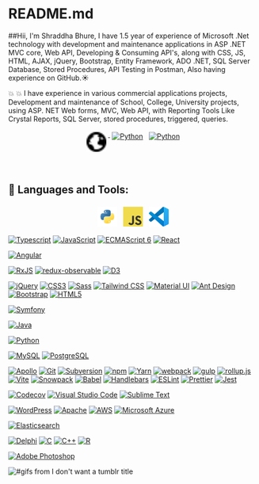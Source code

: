 # README.md
##Hii, I'm Shraddha Bhure, 
I have 1.5 year of experience of Microsoft .Net technology with development and maintenance applications in ASP .NET MVC core, Web API, Developing & Consuming API's, along with CSS, JS, HTML, AJAX, jQuery, Bootstrap, Entity Framework, ADO .NET, SQL Server Database, Stored Procedures, API Testing in Postman, Also having experience on GitHub.&#9728;

:boom:
:collision: I have experience in various commercial applications projects, Development and maintenance of School, College, University projects, using ASP. NET Web forms, MVC, Web API, with Reporting Tools Like Crystal Reports, SQL Server, stored procedures, triggered, queries.



<p align="center">
 <a href="https://charalambosioannou.github.io/" target="_blank" rel="noopener noreferrer"> <img src="https://raw.githubusercontent.com/iconic/open-iconic/master/svg/globe.svg" alt="Python" height="40" style="vertical-align:top; margin:4px"> </a>
 <a href="https://www.linkedin.com/in/shraddha-bhure-989799218" target="_blank" rel="noopener noreferrer"> <img src="https://cdn.jsdelivr.net/npm/simple-icons@v3/icons/linkedin.svg" alt="Python" height="40" style="vertical-align:top; margin:4px"></a>
 <a href="mailto:shraddhabhure2022@gmail.com"> <img src="https://cdn.jsdelivr.net/npm/simple-icons@v3/icons/gmail.svg" alt="Python" height="40" style="vertical-align:top; margin:4px"></a>
</p>

<br />

## 🧰 Languages and Tools:
<p align="center">
<img src="https://raw.githubusercontent.com/github/explore/80688e429a7d4ef2fca1e82350fe8e3517d3494d/topics/python/python.png" alt="Python" height="40" style="vertical-align:top; margin:4px">
<img src="https://raw.githubusercontent.com/github/explore/80688e429a7d4ef2fca1e82350fe8e3517d3494d/topics/javascript/javascript.png" alt="Javascript" height="40" style="vertical-align:top; margin:4px">
<img src="https://raw.githubusercontent.com/github/explore/80688e429a7d4ef2fca1e82350fe8e3517d3494d/topics/visual-studio-code/visual-studio-code.png" alt="VS Code" height="40" style="vertical-align:top; margin:4px">


</p>


<p dir="auto"><a href="https://www.typescriptlang.org/" title="Typescript" rel="nofollow"><img src="https://github.com/get-icon/geticon/raw/master/icons/typescript-icon.svg" alt="Typescript" width="21px" height="21px" style="max-width: 100%;"></a>
<a href="https://developer.mozilla.org/en-US/docs/Web/JavaScript" title="JavaScript" rel="nofollow"><img src="https://github.com/get-icon/geticon/raw/master/icons/javascript.svg" alt="JavaScript" width="21px" height="21px" style="max-width: 100%;"></a>
<a href="https://tc39.es/ecma262/" title="ECMAScript 6" rel="nofollow"><img src="https://github.com/get-icon/geticon/raw/master/icons/es6.svg" alt="ECMAScript 6" width="21px" height="21px" style="max-width: 100%;"></a>
<a href="https://reactjs.org/" title="React" rel="nofollow"><img src="https://github.com/get-icon/geticon/raw/master/icons/react.svg" alt="React" width="21px" height="21px" style="max-width: 100%;"></a>


<a href="https://angular.io/" title="Angular" rel="nofollow"><img src="https://github.com/get-icon/geticon/raw/master/icons/angular-icon.svg" alt="Angular" width="21px" height="21px" style="max-width: 100%;"></a>

<a href="https://rxjs.dev/" title="RxJS" rel="nofollow"><img src="https://github.com/get-icon/geticon/raw/master/icons/reactivex.svg" alt="RxJS" width="21px" height="21px" style="max-width: 100%;"></a>
<a href="https://github.com/redux-observable/redux-observable" title="redux-observable"><img src="https://github.com/get-icon/geticon/raw/master/icons/redux-observable.svg" alt="redux-observable" width="21px" height="21px" style="max-width: 100%;"></a>
<a href="https://d3js.org/" title="D3" rel="nofollow"><img src="https://github.com/get-icon/geticon/raw/master/icons/d3.svg" alt="D3" width="21px" height="21px" style="max-width: 100%;"></a>

<a href="https://jquery.com/" title="jQuery" rel="nofollow"><img src="https://github.com/get-icon/geticon/raw/master/icons/jquery-icon.svg" alt="jQuery" width="21px" height="21px" style="max-width: 100%;"></a>
<a href="https://www.w3.org/TR/CSS/" title="CSS3" rel="nofollow"><img src="https://github.com/get-icon/geticon/raw/master/icons/css-3.svg" alt="CSS3" width="21px" height="21px" style="max-width: 100%;"></a>
<a href="https://sass-lang.com/" title="Sass" rel="nofollow"><img src="https://github.com/get-icon/geticon/raw/master/icons/sass.svg" alt="Sass" width="21px" height="21px" style="max-width: 100%;"></a>
<a href="https://tailwindcss.com/" title="Tailwind CSS" rel="nofollow"><img src="https://github.com/get-icon/geticon/raw/master/icons/tailwindcss-icon.svg" alt="Tailwind CSS" width="21px" height="21px" style="max-width: 100%;"></a>
<a href="https://material-ui.com/" title="Material UI" rel="nofollow"><img src="https://github.com/get-icon/geticon/raw/master/icons/material-ui.svg" alt="Material UI" width="21px" height="21px" style="max-width: 100%;"></a>
<a href="https://ant.design/" title="Ant Design" rel="nofollow"><img src="https://github.com/get-icon/geticon/raw/master/icons/ant-design.svg" alt="Ant Design" width="21px" height="21px" style="max-width: 100%;"></a>
<a href="https://getbootstrap.com/" title="Bootstrap" rel="nofollow"><img src="https://github.com/get-icon/geticon/raw/master/icons/bootstrap.svg" alt="Bootstrap" width="21px" height="21px" style="max-width: 100%;"></a>
<a href="https://www.w3.org/TR/html5/" title="HTML5" rel="nofollow"><img src="https://github.com/get-icon/geticon/raw/master/icons/html-5.svg" alt="HTML5" width="21px" height="21px" style="max-width: 100%;"></a>

<a href="https://symfony.com/" title="Symfony" rel="nofollow"><img src="https://github.com/get-icon/geticon/raw/master/icons/symfony.svg" alt="Symfony" width="21px" height="21px" style="max-width: 100%;"></a>

<a href="https://www.java.com/" title="Java" rel="nofollow"><img src="https://github.com/get-icon/geticon/raw/master/icons/java.svg" alt="Java" width="21px" height="21px" style="max-width: 100%;"></a>

<a href="https://www.python.org/" title="Python" rel="nofollow"><img src="https://github.com/get-icon/geticon/raw/master/icons/python.svg" alt="Python" width="21px" height="21px" style="max-width: 100%;"></a>


<a href="https://dev.mysql.com/" title="MySQL" rel="nofollow"><img src="https://github.com/get-icon/geticon/raw/master/icons/mysql.svg" alt="MySQL" width="21px" height="21px" style="max-width: 100%;"></a>
<a href="https://www.postgresql.org/" title="PostgreSQL" rel="nofollow"><img src="https://github.com/get-icon/geticon/raw/master/icons/postgresql.svg" alt="PostgreSQL" width="21px" height="21px" style="max-width: 100%;"></a>

<a href="https://www.apollographql.com/" title="Apollo" rel="nofollow"><img src="https://github.com/get-icon/geticon/raw/master/icons/apollostack.svg" alt="Apollo" width="21px" height="21px" style="max-width: 100%;"></a>
<a href="https://git-scm.com/" title="Git" rel="nofollow"><img src="https://github.com/get-icon/geticon/raw/master/icons/git-icon.svg" alt="Git" width="21px" height="21px" style="max-width: 100%;"></a>
<a href="https://subversion.apache.org/" title="Subversion" rel="nofollow"><img src="https://github.com/get-icon/geticon/raw/master/icons/subversion.svg" alt="Subversion" width="21px" height="21px" style="max-width: 100%;"></a>
<a href="https://www.npmjs.com/" title="npm" rel="nofollow"><img src="https://github.com/get-icon/geticon/raw/master/icons/npm.svg" alt="npm" width="21px" height="21px" style="max-width: 100%;"></a>
<a href="https://yarnpkg.com/" title="Yarn" rel="nofollow"><img src="https://github.com/get-icon/geticon/raw/master/icons/yarn.svg" alt="Yarn" width="21px" height="21px" style="max-width: 100%;"></a>
<a href="https://webpack.js.org/" title="webpack" rel="nofollow"><img src="https://github.com/get-icon/geticon/raw/master/icons/webpack.svg" alt="webpack" width="21px" height="21px" style="max-width: 100%;"></a>
<a href="https://gulpjs.com/" title="gulp" rel="nofollow"><img src="https://github.com/get-icon/geticon/raw/master/icons/gulp.svg" alt="gulp" width="21px" height="21px" style="max-width: 100%;"></a>
<a href="https://rollupjs.org/" title="rollup.js" rel="nofollow"><img src="https://github.com/get-icon/geticon/raw/master/icons/rollup.svg" alt="rollup.js" width="21px" height="21px" style="max-width: 100%;"></a>
<a href="https://vitejs.dev/" title="Vite" rel="nofollow"><img src="https://github.com/get-icon/geticon/raw/master/icons/vite.svg" alt="Vite" width="21px" height="21px" style="max-width: 100%;"></a>
<a href="https://www.snowpack.dev/" title="Snowpack" rel="nofollow"><img src="https://github.com/get-icon/geticon/raw/master/icons/snowpack.svg" alt="Snowpack" width="21px" height="21px" style="max-width: 100%;"></a>
<a href="https://babeljs.io/" title="Babel" rel="nofollow"><img src="https://github.com/get-icon/geticon/raw/master/icons/babel.svg" alt="Babel" width="21px" height="21px" style="max-width: 100%;"></a>
<a href="https://handlebarsjs.com/" title="Handlebars" rel="nofollow"><img src="https://github.com/get-icon/geticon/raw/master/icons/handlebars.svg" alt="Handlebars" width="21px" height="21px" style="max-width: 100%;"></a>
<a href="https://eslint.org/" title="ESLint" rel="nofollow"><img src="https://github.com/get-icon/geticon/raw/master/icons/eslint.svg" alt="ESLint" width="21px" height="21px" style="max-width: 100%;"></a>
<a href="https://prettier.io/" title="Prettier" rel="nofollow"><img src="https://github.com/get-icon/geticon/raw/master/icons/prettier.svg" alt="Prettier" width="21px" height="21px" style="max-width: 100%;"></a>
<a href="https://jestjs.io/" title="Jest" rel="nofollow"><img src="https://github.com/get-icon/geticon/raw/master/icons/jest.svg" alt="Jest" width="21px" height="21px" style="max-width: 100%;"></a>



<a href="https://codecov.io/" title="Codecov" rel="nofollow"><img src="https://github.com/get-icon/geticon/raw/master/icons/codecov.svg" alt="Codecov" width="21px" height="21px" style="max-width: 100%;"></a>
<a href="https://code.visualstudio.com/" title="Visual Studio Code" rel="nofollow"><img src="https://github.com/get-icon/geticon/raw/master/icons/visual-studio-code.svg" alt="Visual Studio Code" width="21px" height="21px" style="max-width: 100%;"></a>
<a href="https://www.sublimetext.com/" title="Sublime Text" rel="nofollow"><img src="https://github.com/get-icon/geticon/raw/master/icons/sublime-text.svg" alt="Sublime Text" width="21px" height="21px" style="max-width: 100%;"></a>

<a href="https://wordpress.org/" title="WordPress" rel="nofollow"><img src="https://github.com/get-icon/geticon/raw/master/icons/wordpress-icon.svg" alt="WordPress" width="21px" height="21px" style="max-width: 100%;"></a>
<a href="https://www.apache.org/" title="Apache" rel="nofollow"><img src="https://github.com/get-icon/geticon/raw/master/icons/apache.svg" alt="Apache" width="21px" height="21px" style="max-width: 100%;"></a>
<a href="https://aws.amazon.com/" title="AWS" rel="nofollow"><img src="https://github.com/get-icon/geticon/raw/master/icons/aws.svg" alt="AWS" width="21px" height="21px" style="max-width: 100%;"></a>
<a href="https://azure.microsoft.com/" title="Microsoft Azure" rel="nofollow"><img src="https://github.com/get-icon/geticon/raw/master/icons/azure-icon.svg" alt="Microsoft Azure" width="21px" height="21px" style="max-width: 100%;"></a>

<a href="https://www.elastic.co/products/elasticsearch" title="Elasticsearch" rel="nofollow"><img src="https://github.com/get-icon/geticon/raw/master/icons/elasticsearch.svg" alt="Elasticsearch" width="21px" height="21px" style="max-width: 100%;"></a>



<a href="https://www.embarcadero.com/products/delphi" title="Delphi" rel="nofollow"><img src="https://github.com/get-icon/geticon/raw/master/icons/delphi.svg" alt="Delphi" width="21px" height="21px" style="max-width: 100%;"></a>
<a href="https://en.wikipedia.org/wiki/C_(programming_language)" title="C" rel="nofollow"><img src="https://github.com/get-icon/geticon/raw/master/icons/c.svg" alt="C" width="21px" height="21px" style="max-width: 100%;"></a>
<a href="https://isocpp.org/" title="C++" rel="nofollow"><img src="https://github.com/get-icon/geticon/raw/master/icons/c-plusplus.svg" alt="C++" width="21px" height="21px" style="max-width: 100%;"></a>
<a href="https://www.r-project.org/" title="R" rel="nofollow"><img src="https://github.com/get-icon/geticon/raw/master/icons/r-lang.svg" alt="R" width="21px" height="21px" style="max-width: 100%;"></a>

<a href="https://www.adobe.com/products/photoshop.html" title="Adobe Photoshop" rel="nofollow"><img src="https://github.com/get-icon/geticon/raw/master/icons/adobe-photoshop.svg" alt="Adobe Photoshop" width="21px" height="21px" style="max-width: 100%;"></a>







<img class="J9AiF" src="https://64.media.tumblr.com/bc645d0db3de0fd8d1a62f78b099a2f9/tumblr_ml6p7zKIe41s48kibo1_500.gif" alt="#gifs from I don't want a tumblr title">

